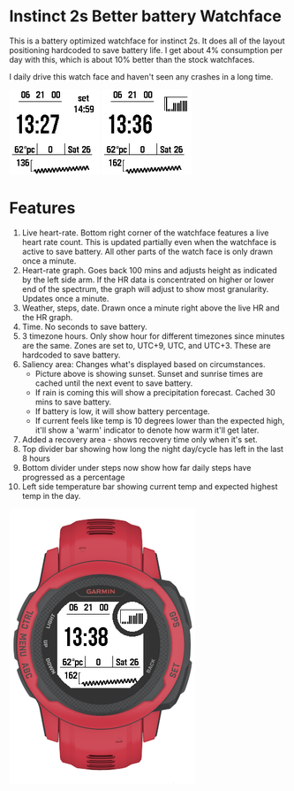 # Instinct 2s Better battery Watchface

This is a battery optimized watchface for instinct 2s. It does all of the layout positioning hardcoded to save battery life. 
I get about 4% consumption per day with this, which is about 10% better than the stock watchfaces. 

I daily drive this watch face and haven't seen any crashes in a long time. 

![](screenshots/ss1.png) ![](screenshots/rain.png)

# Features 

1. Live heart-rate. Bottom right corner of the watchface features a live heart rate count. This is updated partially even when the watchface is active to save battery. 
All other parts of the watch face is only drawn once a minute. 
2. Heart-rate graph. Goes back 100 mins and adjusts height as indicated by the left side arm. If the HR data is concentrated on higher or lower end of the spectrum, the graph will adjust to show most granularity. Updates once a minute. 
3. Weather, steps, date. Drawn once a minute right above the live HR and the HR graph.  
4. Time. No seconds to save battery. 
5. 3 timezone hours. Only show hour for different timezones since minutes are the same. Zones are set to, UTC+9, UTC, and UTC+3. These are hardcoded to save battery. 
6. Saliency area: Changes what's displayed based on circumstances. 
    * Picture above is showing sunset. Sunset and sunrise times are cached until the next event to save battery. 
    * If rain is coming this will show a precipitation forecast. Cached 30 mins to save battery. 
    * If battery is low, it will show battery percentage. 
    * If current feels like temp is 10 degrees lower than the expected high, it'll show a 'warm' indicator to denote how warm it'll get later.  
7. Added a recovery area - shows recovery time only when it's set. 
8. Top divider bar showing how long the night day/cycle has left in the last 8 hours
9. Bottom divider under steps now show how far daily steps have progressed as a percentage 
10. Left side temperature bar showing current temp and expected highest temp in the day. 

![](screenshots/full.png)